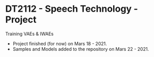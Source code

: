 # DT2112 - Speech Technology -  Project 

Training VAEs & IWAEs 

- Project finished (for now) on Mars 18 - 2021.
- Samples and Models added to the repository on Mars 22 - 2021.
